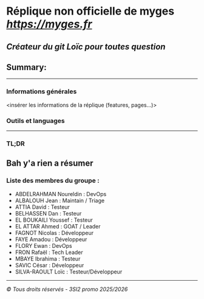 # Réplique non officielle de myges *https://myges.fr*
*Créateur du git Loïc pour toutes question*
--- 
## Summary:
---
### Informations générales
<insérer les informations de la réplique (features, pages...)>

### Outils et languages
---
### TL;DR 
Bah y'a rien a résumer
--- 
### Liste des membres du groupe :
- ABDELRAHMAN Noureldin : DevOps
- ALBALOUH Jean : Maintain / Triage
- ATTIA David : Testeur
- BELHASSEN Dan : Testeur
- EL BOUKAILI Youssef : Testeur
- EL ATTAR Ahmed : GOAT / Leader
- FAGNOT Nicolas : Développeur
- FAYE Amadou : Développeur
- FLORY Ewan : DevOps
- FRON Rafaël : Tech Leader
- MBAYE Ibrahima : Testeur
- SAVIC César : Développeur
- SILVA-RAOULT Loïc : Testeur/Développeur

--- 
*© Tous droits réservés - 3SI2 promo 2025/2026*

